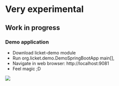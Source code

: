 # Very experimental

## Work in progress

### Demo application

 * Download licket-demo module
 * Run org.licket.demo.DemoSpringBootApp main[],
 * Navigate in web browser: http://localhost:9081
 * Feel magic ;D
 
 ![](https://rawgit.com/activey/licket/master/licket.svg)
